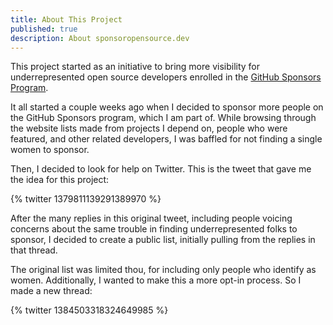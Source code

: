 ```yaml
---
title: About This Project
published: true
description: About sponsoropensource.dev
---
```


This project started as an initiative to bring more visibility for underrepresented open source developers enrolled in the [GitHub Sponsors Program](https://github.com/sponsors).

It all started a couple weeks ago when I decided to sponsor more people on the GitHub Sponsors program, which I am part of.
While browsing through the website lists made from projects I depend on, people who were featured, and other related developers, I was baffled for not finding a single women to sponsor.

Then, I decided to look for help on Twitter. This is the tweet that gave me the idea for this project:

{% twitter 1379811139291389970 %}

After the many replies in this original tweet, including people voicing concerns about the same trouble in finding underrepresented folks to sponsor, I decided to create a public list, initially pulling from the replies in that thread. 

The original list was limited thou, for including only people who identify as women. Additionally, I wanted to make this a more opt-in process. So I made a new thread:

{% twitter 1384503318324649985 %}





